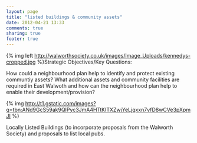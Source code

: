 ```yaml
---
layout: page
title: "listed buildings & community assets"
date: 2012-04-21 13:33
comments: true
sharing: true
footer: true
---
```


{% img left http://walworthsociety.co.uk/images/Image_Uploads/kennedys-cropped.jpg %}Strategic Objectives/Key Questions:

How could a neighbourhood plan help to identify and protect existing communtiy assets?
What additional assets and community facilities are required in East Walwoth and how can the neighbourhood plan help to enable their development/provision?

{% img http://t1.gstatic.com/images?q=tbn:ANd9GcS59ak9QIPyc3JmA4HTtKITXZwjYeLjqxxn7vfD8wCVe3pXpmJI %}

Locally Listed Buildings (to incorporate proposals from the Walworth Society) and proposals to list local pubs.
